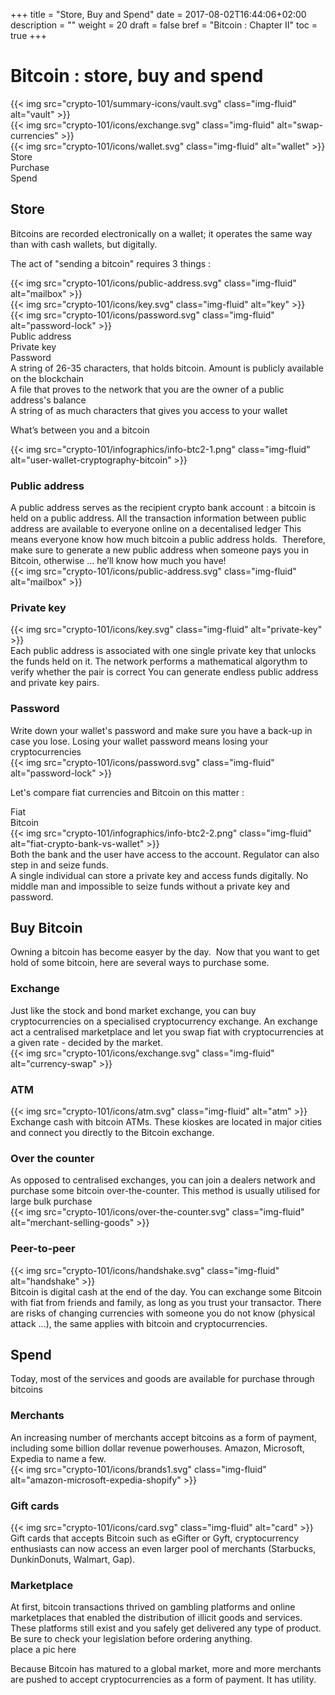 +++
title = "Store, Buy and Spend"
date = 2017-08-02T16:44:06+02:00
description = ""
weight = 20
draft = false
bref = "Bitcoin : Chapter II"
toc = true
+++

# Bitcoin : store, buy and spend

<div class="container">
  <div class="row">
    <div class="col">
     {{< img src="crypto-101/summary-icons/vault.svg" class="img-fluid" alt="vault" >}}
    </div>
    <div class="col">
     {{< img src="crypto-101/icons/exchange.svg" class="img-fluid" alt="swap-currencies" >}}
    </div>
    <div class="col">
     {{< img src="crypto-101/icons/wallet.svg" class="img-fluid" alt="wallet" >}}
    </div>
  </div>
   <div class="row">
    <div class="col">
      Store
    </div>
    <div class="col">
      Purchase
    </div>
    <div class="col">
      Spend
    </div>
  </div>
</div>



## Store

Bitcoins are recorded electronically on a wallet; 
it operates the same way than with cash wallets, but digitally.

The act of "sending a bitcoin" requires 3 things :


<div class="container">
  <div class="row">
    <div class="col">
     {{< img src="crypto-101/icons/public-address.svg" class="img-fluid" alt="mailbox" >}}
    </div>
    <div class="col">
     {{< img src="crypto-101/icons/key.svg" class="img-fluid" alt="key" >}}
    </div>
    <div class="col">
     {{< img src="crypto-101/icons/password.svg" class="img-fluid" alt="password-lock" >}}
    </div>
  </div>
  <div class="row">
    <div class="col">
      Public address
    </div>
    <div class="col">
      Private key
    </div>
    <div class="col">
      Password
    </div>
  </div>
  <div class="row">
    <div class="col">
     A string of 26-35 characters, that holds bitcoin. Amount is publicly available on the blockchain
    </div>
    <div class="col">
      A file that proves to the network that you are the owner of a public address's balance
    </div>
    <div class="col">
      A string of as much characters that gives you access to your wallet
    </div>
  </div>
</div>

What’s between you and a bitcoin


{{< img src="crypto-101/infographics/info-btc2-1.png" class="img-fluid" alt="user-wallet-cryptography-bitcoin" >}}

### Public address

<div class="container">
  <div class="row">
    <div class="col">
      A public address serves as the recipient crypto bank account : a bitcoin is held on a public address.
      All the transaction information between public address are available to everyone online on a decentalised ledger
      This means everyone know how much bitcoin a public address holds. 
      Therefore, make sure to generate a new public address when someone pays you in Bitcoin, otherwise … he’ll know how much you have!
    </div>
    <div class="col">
      {{< img src="crypto-101/icons/public-address.svg" class="img-fluid" alt="mailbox" >}}
    </div>
  </div>
</div>


### Private key

<div class="container">
  <div class="row">
    <div class="col">
      {{< img src="crypto-101/icons/key.svg" class="img-fluid" alt="private-key" >}}
    </div>
    <div class="col">
      Each public address is associated with one single private key that unlocks the funds held on it.  
      The network performs a mathematical algorythm to verify whether the pair is correct
      You can generate endless public address and private key pairs.
    </div>
  </div>
</div>


### Password

<div class="container">
  <div class="row">
    <div class="col">
      Write down your wallet's password and make sure you have a back-up in case you lose.
      Losing your wallet password means losing your cryptocurrencies
    </div>
    <div class="col">
      {{< img src="crypto-101/icons/password.svg" class="img-fluid" alt="password-lock" >}}
    </div>
  </div>
</div>

Let's compare fiat currencies and Bitcoin on this matter :

<div class="container">
  <div class="row">
    <div class="col">
      Fiat
    </div> 
    <div class="col">
      Bitcoin
    </div>
  </div>
  <div class="row">
    <div class="col">
      {{< img src="crypto-101/infographics/info-btc2-2.png" class="img-fluid" alt="fiat-crypto-bank-vs-wallet" >}}
    </div> 
  </div>
  <div class="row">
    <div class="col">
     Both the bank and the user have access to the account. Regulator can also step in and seize funds. 
    </div> 
    <div class="col">
      A single individual can store a private key and access funds digitally. No middle man and impossible to seize funds without a private key and password.
    </div>
  </div>


## Buy Bitcoin

Owning a bitcoin has become easyer by the day. 
Now that you want to get hold of some bitcoin, here are several ways to purchase some.


### Exchange

<div class="container">
  <div class="row">
    <div class="col">
      Just like the stock and bond market exchange, you can buy cryptocurrencies on a specialised cryptocurrency exchange. An exchange act a centralised marketplace and let you swap fiat with cryptocurrencies at a given rate - decided by the market.
    </div>
    <div class="col">
       {{< img src="crypto-101/icons/exchange.svg" class="img-fluid" alt="currency-swap" >}}
    </div>
  </div>
</div>


### ATM

<div class="container">
  <div class="row">
    <div class="col">
       {{< img src="crypto-101/icons/atm.svg" class="img-fluid" alt="atm" >}}
    </div>
    <div class="col">
      Exchange cash with bitcoin ATMs. These kioskes are located in major cities and connect you directly to the Bitcoin exchange.
    </div>
  </div>
</div>


### Over the counter 

<div class="container">
  <div class="row">
    <div class="col">
      As opposed to centralised exchanges, you can join a dealers network and purchase some bitcoin over-the-counter. This method is usually utilised for large bulk purchase
    </div>
    <div class="col">
       {{< img src="crypto-101/icons/over-the-counter.svg" class="img-fluid" alt="merchant-selling-goods" >}}
    </div>
  </div>
</div>


### Peer-to-peer

<div class="container">
  <div class="row">
    <div class="col">
       {{< img src="crypto-101/icons/handshake.svg" class="img-fluid" alt="handshake" >}}
    </div>
    <div class="col">
     Bitcoin is digital cash at the end of the day. You can exchange some Bitcoin with fiat from friends and family, as long as you trust your transactor. There are risks of changing currencies with someone you do not know (physical attack ...), the same applies with bitcoin and cryptocurrencies.
    </div>
  </div>
</div>



## Spend


Today, most of the services and goods are available for purchase through bitcoins



### Merchants


<div class="container">
  <div class="row">
    <div class="col">
     An increasing number of merchants accept bitcoins as a form of payment, including some billion dollar revenue powerhouses. Amazon, Microsoft, Expedia to name a few.
    </div>
    <div class="col">
       {{< img src="crypto-101/icons/brands1.svg" class="img-fluid" alt="amazon-microsoft-expedia-shopify" >}}
    </div>
  </div>
</div>



###  Gift cards


<div class="container">
  <div class="row">
    <div class="col">
     {{< img src="crypto-101/icons/card.svg" class="img-fluid" alt="card" >}}
    </div>
    <div class="col">
     Gift cards that accepts Bitcoin such as eGifter or Gyft, cryptocurrency enthusiasts can now access an even larger pool of merchants (Starbucks, DunkinDonuts, Walmart, Gap). 
    </div>
  </div>
</div>


### Marketplace

<div class="container">
  <div class="row">
    <div class="col">
    At first, bitcoin transactions thrived on gambling platforms and online marketplaces that enabled the distribution of illicit goods and services. These platforms still exist and you safely get delivered any type of product. Be sure to check your legislation before ordering anything.
    </div>
    <div class="col">
     place a pic here
    </div>
  </div>
</div>

Because Bitcoin has matured to a global market, more and more merchants are pushed to accept cryptocurrencies as a form of payment.
It has utility.


